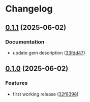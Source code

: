 # Changelog

## [0.1.1](https://github.com/a-chacon/oas_core/compare/oas_rails/v0.1.0...oas_rails/v0.1.1) (2025-06-02)


### Documentation

* update gem description ([33fdd47](https://github.com/a-chacon/oas_core/commit/33fdd4753ac3fcaa281426333151bfcd149af50a))

## [0.1.0](https://github.com/a-chacon/oas_core/compare/oas_rails-v0.0.1...oas_rails/v0.1.0) (2025-06-02)


### Features

* first working release ([32f8398](https://github.com/a-chacon/oas_core/commit/32f83982b589ab859a9f2a156f9158a94518f3fc))
